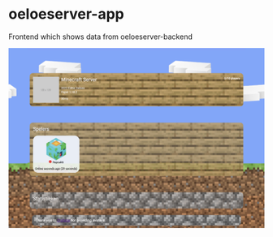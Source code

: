 # oeloeserver-app

Frontend which shows data from oeloeserver-backend

![Work in progress landing page](assets/screenshot.png "Work in progress!")
